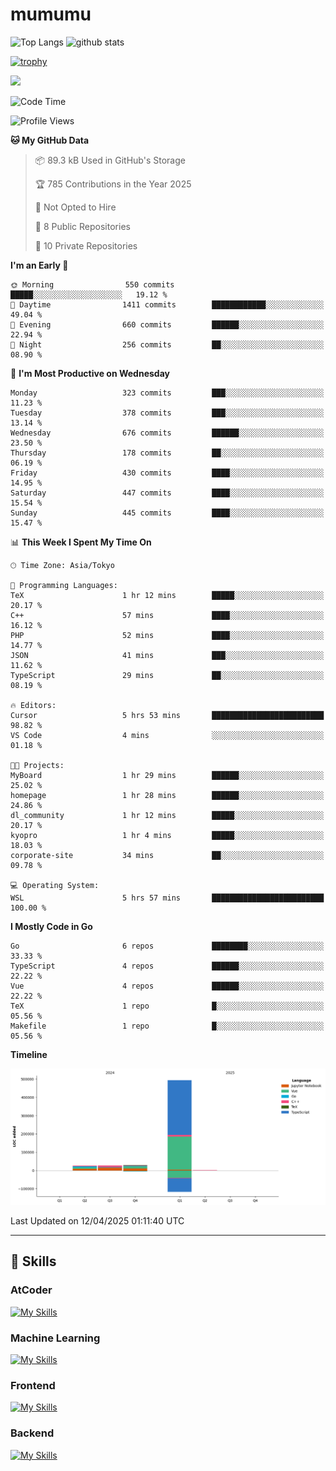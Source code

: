 # mumumu

<p align="left"> 
  <img alt="Top Langs" height="150px" src="https://github-readme-stats.vercel.app/api/top-langs/?username=mumumu6&layout=compact&show_icons=true&count_private=true" />
  <img alt="github stats" height="150px" src="https://github-readme-stats.vercel.app/api?username=mumumu6&show_icons=true&count_private=true&include_all_commits=true" />
</p>

[![trophy](https://github-profile-trophy.vercel.app/?username=mumumu6&margin-w=5&margin-h=5)](https://github.com/mumumu6/)

![](https://github-profile-summary-cards.vercel.app/api/cards/profile-details?username=mumumu6&theme=transparent)

<!--START_SECTION:waka-->
![Code Time](http://img.shields.io/badge/Code%20Time-6%20hrs%2050%20mins-blue)

![Profile Views](http://img.shields.io/badge/Profile%20Views-51-blue)

**🐱 My GitHub Data** 

> 📦 89.3 kB Used in GitHub's Storage 
 > 
> 🏆 785 Contributions in the Year 2025
 > 
> 🚫 Not Opted to Hire
 > 
> 📜 8 Public Repositories 
 > 
> 🔑 10 Private Repositories 
 > 
**I'm an Early 🐤** 

```text
🌞 Morning                550 commits         █████░░░░░░░░░░░░░░░░░░░░   19.12 % 
🌆 Daytime                1411 commits        ████████████░░░░░░░░░░░░░   49.04 % 
🌃 Evening                660 commits         ██████░░░░░░░░░░░░░░░░░░░   22.94 % 
🌙 Night                  256 commits         ██░░░░░░░░░░░░░░░░░░░░░░░   08.90 % 
```
📅 **I'm Most Productive on Wednesday** 

```text
Monday                   323 commits         ███░░░░░░░░░░░░░░░░░░░░░░   11.23 % 
Tuesday                  378 commits         ███░░░░░░░░░░░░░░░░░░░░░░   13.14 % 
Wednesday                676 commits         ██████░░░░░░░░░░░░░░░░░░░   23.50 % 
Thursday                 178 commits         ██░░░░░░░░░░░░░░░░░░░░░░░   06.19 % 
Friday                   430 commits         ████░░░░░░░░░░░░░░░░░░░░░   14.95 % 
Saturday                 447 commits         ████░░░░░░░░░░░░░░░░░░░░░   15.54 % 
Sunday                   445 commits         ████░░░░░░░░░░░░░░░░░░░░░   15.47 % 
```


📊 **This Week I Spent My Time On** 

```text
🕑︎ Time Zone: Asia/Tokyo

💬 Programming Languages: 
TeX                      1 hr 12 mins        █████░░░░░░░░░░░░░░░░░░░░   20.17 % 
C++                      57 mins             ████░░░░░░░░░░░░░░░░░░░░░   16.12 % 
PHP                      52 mins             ████░░░░░░░░░░░░░░░░░░░░░   14.77 % 
JSON                     41 mins             ███░░░░░░░░░░░░░░░░░░░░░░   11.62 % 
TypeScript               29 mins             ██░░░░░░░░░░░░░░░░░░░░░░░   08.19 % 

🔥 Editors: 
Cursor                   5 hrs 53 mins       █████████████████████████   98.82 % 
VS Code                  4 mins              ░░░░░░░░░░░░░░░░░░░░░░░░░   01.18 % 

🐱‍💻 Projects: 
MyBoard                  1 hr 29 mins        ██████░░░░░░░░░░░░░░░░░░░   25.02 % 
homepage                 1 hr 28 mins        ██████░░░░░░░░░░░░░░░░░░░   24.86 % 
dl_community             1 hr 12 mins        █████░░░░░░░░░░░░░░░░░░░░   20.17 % 
kyopro                   1 hr 4 mins         █████░░░░░░░░░░░░░░░░░░░░   18.03 % 
corporate-site           34 mins             ██░░░░░░░░░░░░░░░░░░░░░░░   09.78 % 

💻 Operating System: 
WSL                      5 hrs 57 mins       █████████████████████████   100.00 % 
```

**I Mostly Code in Go** 

```text
Go                       6 repos             ████████░░░░░░░░░░░░░░░░░   33.33 % 
TypeScript               4 repos             ██████░░░░░░░░░░░░░░░░░░░   22.22 % 
Vue                      4 repos             ██████░░░░░░░░░░░░░░░░░░░   22.22 % 
TeX                      1 repo              █░░░░░░░░░░░░░░░░░░░░░░░░   05.56 % 
Makefile                 1 repo              █░░░░░░░░░░░░░░░░░░░░░░░░   05.56 % 
```



**Timeline**

![Lines of Code chart](https://raw.githubusercontent.com/mumumu6/mumumu6/main/assets/bar_graph.png)


 Last Updated on 12/04/2025 01:11:40 UTC
<!--END_SECTION:waka-->

---

## 🚀 Skills

### AtCoder

[![My Skills](https://skillicons.dev/icons?i=cpp)](https://skillicons.dev)

### Machine Learning

[![My Skills](https://skillicons.dev/icons?i=tensorflow,pytorch)](https://skillicons.dev)

### Frontend

[![My Skills](https://skillicons.dev/icons?i=vuejs,react,ts,html,css)](https://skillicons.dev)

### Backend

[![My Skills](https://skillicons.dev/icons?i=go)](https://skillicons.dev)
